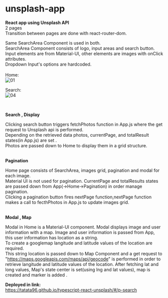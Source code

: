 # unsplash-app
**React app using Unsplash API </br>**
2 pages </br>Transition between pages are done with react-router-dom.</br>

Same SearchArea Component is used in both.</br>
SearchArea Component consists of logo, input areas and search button. Input elements are from Material-UI, other elements are images with onClick attributes.</br>
Dropdown Input's options are hardcoded.</br></br>
Home: </br>
![01](https://user-images.githubusercontent.com/53620159/133035795-4f110367-7b8f-4d9b-94b9-ef242f7939a1.png)

Search:</br>
![04](https://user-images.githubusercontent.com/53620159/133035883-a9d990e1-c82c-4d0b-93a1-356571b9a4a4.png)

</br>

**Search , Display**</br>

Clicking search button triggers fetchPhotos function in App.js where the get request to Unsplash api is performed.</br>
Depending on the retrieved data photos, currentPage, and totalResult states(in App.js) are set .</br>
Photos are passed down to Home to display them in a grid structure.</br></br>


**Pagination**</br>

Home page consists of SearchArea, images grid, pagination and modal for each image.</br>
Material UI is not used for pagination. CurrentPage and totalResults states are passed down from App(->Home->Pagination) in order manage pagination.</br>
Clicking a pagination button fires nextPage function,nextPage function makes a call to fecthPhotos in App.js to update images grid.</br></br>


**Modal , Map**</br>

Modal in Home is a Material-UI component. Modal displays  image and user information with a map. Image and user information is passed from App, this user information has location  as a string.</br>To create a googlemap langitude and latitude values of the location are required.</br>
This string location is passed down to Map Component and a get request to "https://maps.googleapis.com/maps/api/geocode"  is performed in order to retrieve
langitude and latitude values of the location. After fetching lat and long values, Map's state center is set(using lng and lat values), map is created and  marker is added .


**Deployed in link: </br>** https://tatata96.github.io/typescript-react-unsplash/#/p-search 

